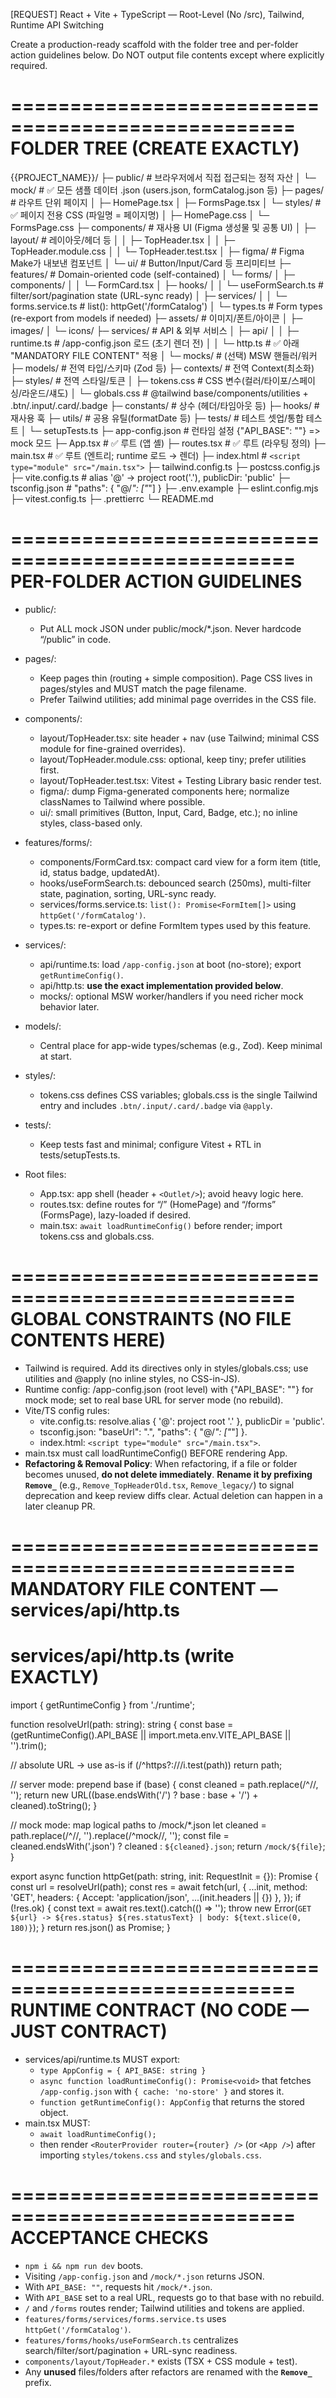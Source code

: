 [REQUEST] React + Vite + TypeScript — Root-Level (No /src), Tailwind, Runtime API Switching

Create a production-ready scaffold with the folder tree and per-folder action guidelines below.
Do NOT output file contents except where explicitly required.

==================================================
FOLDER TREE (CREATE EXACTLY)
==================================================
{{PROJECT_NAME}}/
├─ public/                  # 브라우저에서 직접 접근되는 정적 자산
│  └─ mock/                 # ✅ 모든 샘플 데이터 .json (users.json, formCatalog.json 등)
├─ pages/                   # 라우트 단위 페이지
│  ├─ HomePage.tsx
│  ├─ FormsPage.tsx
│  └─ styles/               # ✅ 페이지 전용 CSS (파일명 = 페이지명)
│     ├─ HomePage.css
│     └─ FormsPage.css
├─ components/              # 재사용 UI (Figma 생성물 및 공통 UI)
│  ├─ layout/               # 레이아웃/헤더 등
│  │  ├─ TopHeader.tsx
│  │  ├─ TopHeader.module.css
│  │  └─ TopHeader.test.tsx
│  ├─ figma/                # Figma Make가 내보낸 컴포넌트
│  └─ ui/                   # Button/Input/Card 등 프리미티브
├─ features/                           # Domain-oriented code (self-contained)
│  └─ forms/
│     ├─ components/
│     │  └─ FormCard.tsx
│     ├─ hooks/
│     │  └─ useFormSearch.ts           # filter/sort/pagination state (URL-sync ready)
│     ├─ services/
│     │  └─ forms.service.ts           # list(): httpGet('/formCatalog')
│     └─ types.ts                      # Form types (re-export from models if needed)
├─ assets/                  # 이미지/폰트/아이콘
│  ├─ images/
│  └─ icons/
├─ services/                # API & 외부 서비스
│  ├─ api/
│  │  ├─ runtime.ts         # /app-config.json 로드 (초기 렌더 전)
│  │  └─ http.ts            # ✅ 아래 "MANDATORY FILE CONTENT" 적용
│  └─ mocks/                # (선택) MSW 핸들러/워커
├─ models/                  # 전역 타입/스키마 (Zod 등)
├─ contexts/                # 전역 Context(최소화)
├─ styles/                  # 전역 스타일/토큰
│  ├─ tokens.css            # CSS 변수(컬러/타이포/스페이싱/라운드/섀도)
│  └─ globals.css           # @tailwind base/components/utilities + .btn/.input/.card/.badge
├─ constants/               # 상수 (헤더/타임아웃 등)
├─ hooks/                   # 재사용 훅
├─ utils/                   # 공용 유틸(formatDate 등)
├─ tests/                   # 테스트 셋업/통합 테스트
│  └─ setupTests.ts
├─ app-config.json          # 런타임 설정 {"API_BASE": ""} => mock 모드
├─ App.tsx                  # ✅ 루트 (앱 셸)
├─ routes.tsx               # ✅ 루트 (라우팅 정의)
├─ main.tsx                 # ✅ 루트 (엔트리; runtime 로드 → 렌더)
├─ index.html               # `<script type="module" src="/main.tsx">`
├─ tailwind.config.ts
├─ postcss.config.js
├─ vite.config.ts           # alias '@' -> project root('.'), publicDir: 'public'
├─ tsconfig.json            # "paths": { "@/*": ["*"] }
├─ .env.example
├─ eslint.config.mjs
├─ vitest.config.ts
├─ .prettierrc
└─ README.md

==================================================
PER-FOLDER ACTION GUIDELINES
==================================================
- public/:
  - Put ALL mock JSON under public/mock/*.json. Never hardcode “/public” in code.

- pages/:
  - Keep pages thin (routing + simple composition). Page CSS lives in pages/styles and MUST match the page filename.
  - Prefer Tailwind utilities; add minimal page overrides in the CSS file.
- components/:
  - layout/TopHeader.tsx: site header + nav (use Tailwind; minimal CSS module for fine-grained overrides).
  - layout/TopHeader.module.css: optional, keep tiny; prefer utilities first.
  - layout/TopHeader.test.tsx: Vitest + Testing Library basic render test.
  - figma/: dump Figma-generated components here; normalize classNames to Tailwind where possible.
  - ui/: small primitives (Button, Input, Card, Badge, etc.); no inline styles, class-based only.
- features/forms/:
  - components/FormCard.tsx: compact card view for a form item (title, id, status badge, updatedAt).
  - hooks/useFormSearch.ts: debounced search (250ms), multi-filter state, pagination, sorting, URL-sync ready.
  - services/forms.service.ts: `list(): Promise<FormItem[]>` using `httpGet('/formCatalog')`.
  - types.ts: re-export or define FormItem types used by this feature.
- services/:
  - api/runtime.ts: load `/app-config.json` at boot (no-store); export `getRuntimeConfig()`.
  - api/http.ts: **use the exact implementation provided below**.
  - mocks/: optional MSW worker/handlers if you need richer mock behavior later.
- models/:
  - Central place for app-wide types/schemas (e.g., Zod). Keep minimal at start.
- styles/:
  - tokens.css defines CSS variables; globals.css is the single Tailwind entry and includes `.btn/.input/.card/.badge` via `@apply`.
- tests/:
  - Keep tests fast and minimal; configure Vitest + RTL in tests/setupTests.ts.
- Root files:
  - App.tsx: app shell (header + `<Outlet/>`); avoid heavy logic here.
  - routes.tsx: define routes for “/” (HomePage) and “/forms” (FormsPage), lazy-loaded if desired.
  - main.tsx: `await loadRuntimeConfig()` before render; import tokens.css and globals.css.

==================================================
GLOBAL CONSTRAINTS (NO FILE CONTENTS HERE)
==================================================
- Tailwind is required. Add its directives only in styles/globals.css; use utilities and @apply (no inline styles, no CSS-in-JS).
- Runtime config: /app-config.json (root level) with {"API_BASE": ""} for mock mode; set to real base URL for server mode (no rebuild).
- Vite/TS config rules:
  - vite.config.ts: resolve.alias { '@': project root '.' }, publicDir = 'public'.
  - tsconfig.json: "baseUrl": ".", "paths": { "@/*": ["*"] }.
  - index.html: `<script type="module" src="/main.tsx">`.
- main.tsx must call loadRuntimeConfig() BEFORE rendering App.
- **Refactoring & Removal Policy**: When refactoring, if a file or folder becomes unused, **do not delete immediately**. **Rename it by prefixing `Remove_`** (e.g., `Remove_TopHeaderOld.tsx`, `Remove_legacy/`) to signal deprecation and keep review diffs clear. Actual deletion can happen in a later cleanup PR.

==================================================
MANDATORY FILE CONTENT — services/api/http.ts
==================================================
# services/api/http.ts (write EXACTLY)
import { getRuntimeConfig } from './runtime';

function resolveUrl(path: string): string {
  const base = (getRuntimeConfig().API_BASE || import.meta.env.VITE_API_BASE || '').trim();

  // absolute URL → use as-is
  if (/^https?:\/\//i.test(path)) return path;

  // server mode: prepend base
  if (base) {
    const cleaned = path.replace(/^\//, '');
    return new URL((base.endsWith('/') ? base : base + '/') + cleaned).toString();
  }

  // mock mode: map logical paths to /mock/*.json
  let cleaned = path.replace(/^\//, '').replace(/^mock\//, '');
  const file = cleaned.endsWith('.json') ? cleaned : `${cleaned}.json`;
  return `/mock/${file}`;
}

export async function httpGet<T>(path: string, init: RequestInit = {}): Promise<T> {
  const url = resolveUrl(path);
  const res = await fetch(url, {
    ...init,
    method: 'GET',
    headers: { Accept: 'application/json', ...(init.headers || {}) },
  });
  if (!res.ok) {
    const text = await res.text().catch(() => '');
    throw new Error(`GET ${url} -> ${res.status} ${res.statusText} | body: ${text.slice(0, 180)}`);
  }
  return res.json() as Promise<T>;
}

==================================================
RUNTIME CONTRACT (NO CODE — JUST CONTRACT)
==================================================
- services/api/runtime.ts MUST export:
  - `type AppConfig = { API_BASE: string }`
  - `async function loadRuntimeConfig(): Promise<void>` that fetches `/app-config.json` with `{ cache: 'no-store' }` and stores it.
  - `function getRuntimeConfig(): AppConfig` that returns the stored object.
- main.tsx MUST:
  - `await loadRuntimeConfig();`
  - then render `<RouterProvider router={router} />` (or `<App />`) after importing `styles/tokens.css` and `styles/globals.css`.

==================================================
ACCEPTANCE CHECKS
==================================================
- `npm i && npm run dev` boots.
- Visiting `/app-config.json` and `/mock/*.json` returns JSON.
- With `API_BASE: ""`, requests hit `/mock/*.json`.
- With `API_BASE` set to a real URL, requests go to that base with no rebuild.
- `/` and `/forms` routes render; Tailwind utilities and tokens are applied.
- `features/forms/services/forms.service.ts` uses `httpGet('/formCatalog')`.
- `features/forms/hooks/useFormSearch.ts` centralizes search/filter/sort/pagination + URL-sync readiness.
- `components/layout/TopHeader.*` exists (TSX + CSS module + test).
- Any **unused** files/folders after refactors are renamed with the **`Remove_`** prefix.
